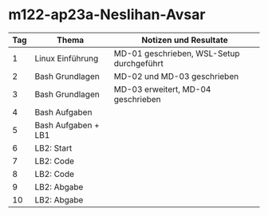 # m122-ap23a-Neslihan-Avsar

| Tag | Thema | Notizen und Resultate |
| --- | --- | --- |
| 1 | Linux Einführung | MD-01 geschrieben, WSL-Setup durchgeführt |
| 2 | Bash Grundlagen | MD-02 und MD-03 geschrieben |
| 3 | Bash Grundlagen | MD-03 erweitert, MD-04 geschrieben |
| 4 | Bash Aufgaben | |
| 5 | Bash Aufgaben + LB1 | |
| 6 | LB2: Start | |
| 7 | LB2: Code | |
| 8 | LB2: Code | |
| 9 | LB2: Abgabe | |
| 10 | LB2: Abgabe | |
